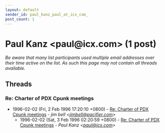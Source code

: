 ```yaml
---
layout: default
sender_id: paul_kanz_paul_at_icx_com_
post_count: 1
---
```


# Paul Kanz <paul<span>@</span>icx.com> (1 post)

_Be aware that many list participants used multiple email addresses over their time active on the list. As such this page may not contain all threads available._

## Threads

### Re: Charter of PDX Cpunk meetings
+ 1996-02-02 (Fri, 2 Feb 1996 17:20:10 +0800) - [Re: Charter of PDX Cpunk meetings](/archive/1996/02/46a170135129136b40078223645e628386f0c0dcb808965bbd21569fdd99c094) - _jim bell \<jimbell@pacifier.com\>_
  + 1996-02-02 (Sat, 3 Feb 1996 02:20:59 +0800) - [Re: Charter of PDX Cpunk meetings](/archive/1996/02/da1b2b16aa22296273a06f8d8ea41a68001c13fd939ec7b8bcfe59ae4f2a2ea9) - _Paul Kanz \<paul@icx.com\>_

